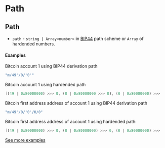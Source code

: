 # Path

## Path

* `path` - `string | Array<number>` in [BIP44](https://github.com/OneKeyHQ/bixin-firmware/blob/bixin\_dev/docs/misc/coins-bip44-paths.md) path scheme or `Array` of hardended numbers.

#### Examples

Bitcoin account 1 using BIP44 derivation path

```javascript
"m/49'/0/'0'"
```

Bitcoin account 1 using hardended path

```javascript
[(49 | 0x80000000) >>> 0, (0 | 0x80000000 >>> 0), (0 | 0x80000000) >>> 0]
```

Bitcoin first address address of account 1 using BIP44 derivation path

```javascript
"m/49'/0/'0'/0/0"
```

Bitcoin first address address of account 1 using hardended path

```javascript
[(49 | 0x80000000) >>> 0, (0 | 0x80000000) >>> 0, (0 | 0x80000000) >>> 0, 0, 0]
```

[See more examples](https://github.com/bitcoin/bips/blob/master/bip-0044.mediawiki#examples)
